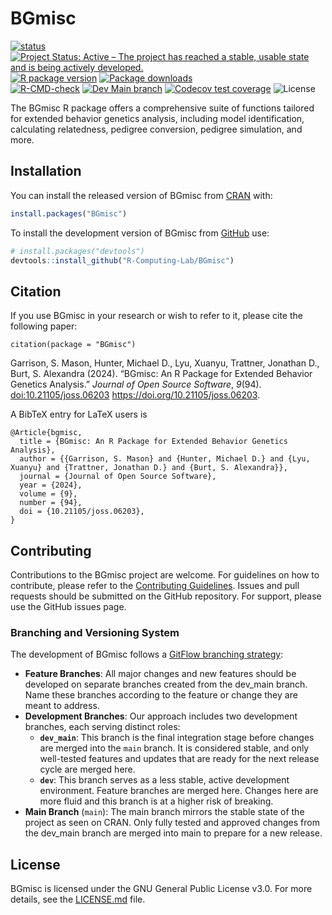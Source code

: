
<!-- README.md is generated from README.Rmd. Please edit that file -->

# BGmisc

<!-- badges: start -->

[![status](https://joss.theoj.org/papers/ee3a025be4f61584f977a7657d936187/status.svg)](https://joss.theoj.org/papers/10.21105/joss.06203)
</br> [![Project Status: Active – The project has reached a stable,
usable state and is being actively
developed.](https://www.repostatus.org/badges/latest/active.svg)](https://www.repostatus.org/#active)
[![R package
version](https://www.r-pkg.org/badges/version/BGmisc)](https://cran.r-project.org/package=BGmisc)
[![Package
downloads](https://cranlogs.r-pkg.org/badges/grand-total/BGmisc)](https://cran.r-project.org/package=BGmisc)</br>
[![R-CMD-check](https://github.com/R-Computing-Lab/BGmisc/actions/workflows/R-CMD-check.yaml/badge.svg)](https://github.com/R-Computing-Lab/BGmisc/actions/workflows/R-CMD-check.yaml)
[![Dev Main
branch](https://github.com/R-Computing-Lab/BGmisc/actions/workflows/R-CMD-dev_maincheck.yaml/badge.svg)](https://github.com/R-Computing-Lab/BGmisc/actions/workflows/R-CMD-dev_maincheck.yaml)
[![Codecov test
coverage](https://codecov.io/gh/R-Computing-Lab/BGmisc/graph/badge.svg?token=2IARK2XSA6)](https://app.codecov.io/gh/R-Computing-Lab/BGmisc)
![License](https://img.shields.io/badge/License-GPL_v3-blue.svg)
<!-- badges: end -->

The BGmisc R package offers a comprehensive suite of functions tailored
for extended behavior genetics analysis, including model identification,
calculating relatedness, pedigree conversion, pedigree simulation, and
more.

## Installation

You can install the released version of BGmisc from
[CRAN](https://cran.r-project.org/) with:

``` r
install.packages("BGmisc")
```

To install the development version of BGmisc from
[GitHub](https://github.com/) use:

``` r
# install.packages("devtools")
devtools::install_github("R-Computing-Lab/BGmisc")
```

## Citation

If you use BGmisc in your research or wish to refer to it, please cite
the following paper:

    citation(package = "BGmisc")

Garrison, S. Mason, Hunter, Michael D., Lyu, Xuanyu, Trattner, Jonathan
D., Burt, S. Alexandra (2024). “BGmisc: An R Package for Extended
Behavior Genetics Analysis.” *Journal of Open Source Software*, *9*(94).
<doi:10.21105/joss.06203> <https://doi.org/10.21105/joss.06203>.

A BibTeX entry for LaTeX users is

    @Article{bgmisc,
      title = {BGmisc: An R Package for Extended Behavior Genetics Analysis},
      author = {{Garrison, S. Mason} and {Hunter, Michael D.} and {Lyu, Xuanyu} and {Trattner, Jonathan D.} and {Burt, S. Alexandra}},
      journal = {Journal of Open Source Software},
      year = {2024},
      volume = {9},
      number = {94},
      doi = {10.21105/joss.06203},
    }

## Contributing

Contributions to the BGmisc project are welcome. For guidelines on how
to contribute, please refer to the [Contributing
Guidelines](https://github.com/R-Computing-Lab/BGmisc/blob/main/CONTRIBUTING.md).
Issues and pull requests should be submitted on the GitHub repository.
For support, please use the GitHub issues page.

### Branching and Versioning System

The development of BGmisc follows a [GitFlow branching
strategy](https://tilburgsciencehub.com/topics/automation/version-control/advanced-git/git-branching-strategies/):

- **Feature Branches**: All major changes and new features should be
  developed on separate branches created from the dev_main branch. Name
  these branches according to the feature or change they are meant to
  address.
- **Development Branches**: Our approach includes two development
  branches, each serving distinct roles:
  - **`dev_main`**: This branch is the final integration stage before
    changes are merged into the `main` branch. It is considered stable,
    and only well-tested features and updates that are ready for the
    next release cycle are merged here.
  - **`dev`**: This branch serves as a less stable, active development
    environment. Feature branches are merged here. Changes here are more
    fluid and this branch is at a higher risk of breaking.
- **Main Branch** (`main`): The main branch mirrors the stable state of
  the project as seen on CRAN. Only fully tested and approved changes
  from the dev_main branch are merged into main to prepare for a new
  release.

## License

BGmisc is licensed under the GNU General Public License v3.0. For more
details, see the
[LICENSE.md](https://github.com/R-Computing-Lab/BGmisc/blob/main/LICENSE.md)
file.
